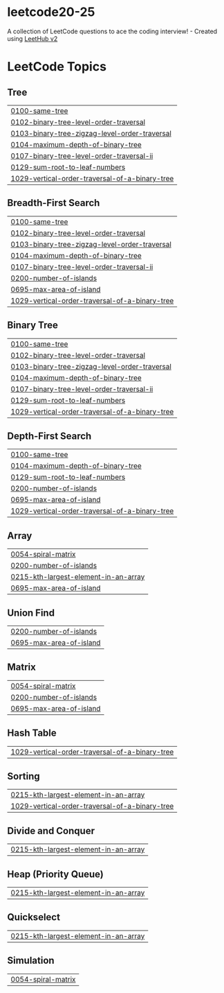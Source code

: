 # leetcode20-25
A collection of LeetCode questions to ace the coding interview! - Created using [LeetHub v2](https://github.com/arunbhardwaj/LeetHub-2.0)

<!---LeetCode Topics Start-->
# LeetCode Topics
## Tree
|  |
| ------- |
| [0100-same-tree](https://github.com/Rithick-Roshan/leetcode20-25/tree/master/0100-same-tree) |
| [0102-binary-tree-level-order-traversal](https://github.com/Rithick-Roshan/leetcode20-25/tree/master/0102-binary-tree-level-order-traversal) |
| [0103-binary-tree-zigzag-level-order-traversal](https://github.com/Rithick-Roshan/leetcode20-25/tree/master/0103-binary-tree-zigzag-level-order-traversal) |
| [0104-maximum-depth-of-binary-tree](https://github.com/Rithick-Roshan/leetcode20-25/tree/master/0104-maximum-depth-of-binary-tree) |
| [0107-binary-tree-level-order-traversal-ii](https://github.com/Rithick-Roshan/leetcode20-25/tree/master/0107-binary-tree-level-order-traversal-ii) |
| [0129-sum-root-to-leaf-numbers](https://github.com/Rithick-Roshan/leetcode20-25/tree/master/0129-sum-root-to-leaf-numbers) |
| [1029-vertical-order-traversal-of-a-binary-tree](https://github.com/Rithick-Roshan/leetcode20-25/tree/master/1029-vertical-order-traversal-of-a-binary-tree) |
## Breadth-First Search
|  |
| ------- |
| [0100-same-tree](https://github.com/Rithick-Roshan/leetcode20-25/tree/master/0100-same-tree) |
| [0102-binary-tree-level-order-traversal](https://github.com/Rithick-Roshan/leetcode20-25/tree/master/0102-binary-tree-level-order-traversal) |
| [0103-binary-tree-zigzag-level-order-traversal](https://github.com/Rithick-Roshan/leetcode20-25/tree/master/0103-binary-tree-zigzag-level-order-traversal) |
| [0104-maximum-depth-of-binary-tree](https://github.com/Rithick-Roshan/leetcode20-25/tree/master/0104-maximum-depth-of-binary-tree) |
| [0107-binary-tree-level-order-traversal-ii](https://github.com/Rithick-Roshan/leetcode20-25/tree/master/0107-binary-tree-level-order-traversal-ii) |
| [0200-number-of-islands](https://github.com/Rithick-Roshan/leetcode20-25/tree/master/0200-number-of-islands) |
| [0695-max-area-of-island](https://github.com/Rithick-Roshan/leetcode20-25/tree/master/0695-max-area-of-island) |
| [1029-vertical-order-traversal-of-a-binary-tree](https://github.com/Rithick-Roshan/leetcode20-25/tree/master/1029-vertical-order-traversal-of-a-binary-tree) |
## Binary Tree
|  |
| ------- |
| [0100-same-tree](https://github.com/Rithick-Roshan/leetcode20-25/tree/master/0100-same-tree) |
| [0102-binary-tree-level-order-traversal](https://github.com/Rithick-Roshan/leetcode20-25/tree/master/0102-binary-tree-level-order-traversal) |
| [0103-binary-tree-zigzag-level-order-traversal](https://github.com/Rithick-Roshan/leetcode20-25/tree/master/0103-binary-tree-zigzag-level-order-traversal) |
| [0104-maximum-depth-of-binary-tree](https://github.com/Rithick-Roshan/leetcode20-25/tree/master/0104-maximum-depth-of-binary-tree) |
| [0107-binary-tree-level-order-traversal-ii](https://github.com/Rithick-Roshan/leetcode20-25/tree/master/0107-binary-tree-level-order-traversal-ii) |
| [0129-sum-root-to-leaf-numbers](https://github.com/Rithick-Roshan/leetcode20-25/tree/master/0129-sum-root-to-leaf-numbers) |
| [1029-vertical-order-traversal-of-a-binary-tree](https://github.com/Rithick-Roshan/leetcode20-25/tree/master/1029-vertical-order-traversal-of-a-binary-tree) |
## Depth-First Search
|  |
| ------- |
| [0100-same-tree](https://github.com/Rithick-Roshan/leetcode20-25/tree/master/0100-same-tree) |
| [0104-maximum-depth-of-binary-tree](https://github.com/Rithick-Roshan/leetcode20-25/tree/master/0104-maximum-depth-of-binary-tree) |
| [0129-sum-root-to-leaf-numbers](https://github.com/Rithick-Roshan/leetcode20-25/tree/master/0129-sum-root-to-leaf-numbers) |
| [0200-number-of-islands](https://github.com/Rithick-Roshan/leetcode20-25/tree/master/0200-number-of-islands) |
| [0695-max-area-of-island](https://github.com/Rithick-Roshan/leetcode20-25/tree/master/0695-max-area-of-island) |
| [1029-vertical-order-traversal-of-a-binary-tree](https://github.com/Rithick-Roshan/leetcode20-25/tree/master/1029-vertical-order-traversal-of-a-binary-tree) |
## Array
|  |
| ------- |
| [0054-spiral-matrix](https://github.com/Rithick-Roshan/leetcode20-25/tree/master/0054-spiral-matrix) |
| [0200-number-of-islands](https://github.com/Rithick-Roshan/leetcode20-25/tree/master/0200-number-of-islands) |
| [0215-kth-largest-element-in-an-array](https://github.com/Rithick-Roshan/leetcode20-25/tree/master/0215-kth-largest-element-in-an-array) |
| [0695-max-area-of-island](https://github.com/Rithick-Roshan/leetcode20-25/tree/master/0695-max-area-of-island) |
## Union Find
|  |
| ------- |
| [0200-number-of-islands](https://github.com/Rithick-Roshan/leetcode20-25/tree/master/0200-number-of-islands) |
| [0695-max-area-of-island](https://github.com/Rithick-Roshan/leetcode20-25/tree/master/0695-max-area-of-island) |
## Matrix
|  |
| ------- |
| [0054-spiral-matrix](https://github.com/Rithick-Roshan/leetcode20-25/tree/master/0054-spiral-matrix) |
| [0200-number-of-islands](https://github.com/Rithick-Roshan/leetcode20-25/tree/master/0200-number-of-islands) |
| [0695-max-area-of-island](https://github.com/Rithick-Roshan/leetcode20-25/tree/master/0695-max-area-of-island) |
## Hash Table
|  |
| ------- |
| [1029-vertical-order-traversal-of-a-binary-tree](https://github.com/Rithick-Roshan/leetcode20-25/tree/master/1029-vertical-order-traversal-of-a-binary-tree) |
## Sorting
|  |
| ------- |
| [0215-kth-largest-element-in-an-array](https://github.com/Rithick-Roshan/leetcode20-25/tree/master/0215-kth-largest-element-in-an-array) |
| [1029-vertical-order-traversal-of-a-binary-tree](https://github.com/Rithick-Roshan/leetcode20-25/tree/master/1029-vertical-order-traversal-of-a-binary-tree) |
## Divide and Conquer
|  |
| ------- |
| [0215-kth-largest-element-in-an-array](https://github.com/Rithick-Roshan/leetcode20-25/tree/master/0215-kth-largest-element-in-an-array) |
## Heap (Priority Queue)
|  |
| ------- |
| [0215-kth-largest-element-in-an-array](https://github.com/Rithick-Roshan/leetcode20-25/tree/master/0215-kth-largest-element-in-an-array) |
## Quickselect
|  |
| ------- |
| [0215-kth-largest-element-in-an-array](https://github.com/Rithick-Roshan/leetcode20-25/tree/master/0215-kth-largest-element-in-an-array) |
## Simulation
|  |
| ------- |
| [0054-spiral-matrix](https://github.com/Rithick-Roshan/leetcode20-25/tree/master/0054-spiral-matrix) |
<!---LeetCode Topics End-->